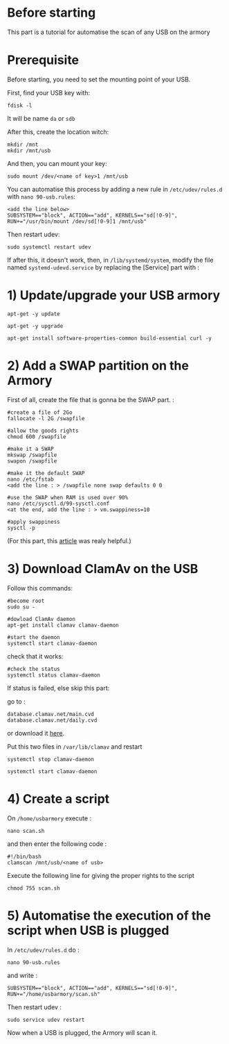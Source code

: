 # Before starting
This part is a tutorial for automatise the scan of any USB on the armory

# Prerequisite
Before starting, you need to set the mounting point of your USB.

First, find your USB key with:

    fdisk -l
    
It will be name `da` or `sdb`

After this, create the location witch:

    mkdir /mnt
    mkdir /mnt/usb
    
And then, you can mount your key:

    sudo mount /dev/<name of key>1 /mnt/usb
    
You can automatise this process by adding a new rule in `/etc/udev/rules.d` with `nano 90-usb.rules`:
    
    <add the line below>
    SUBSYSTEM=="block", ACTION=="add", KERNELS=="sd[!0-9]", RUN+="/usr/bin/mount /dev/sd[!0-9]1 /mnt/usb"
    
Then restart udev:

    sudo systemctl restart udev
    
If after this, it doesn't work, then, in `/lib/systemd/system`, modify the file named `systemd-udevd.service` by replacing the [Service] part with :



# 1) Update/upgrade your USB armory

    apt-get -y update
    
    apt-get -y upgrade
    
    apt-get install software-properties-common build-essential curl -y

# 2) Add a SWAP partition on the Armory
First of all, create the file that is gonna be the SWAP part. :

    #create a file of 2Go
    fallocate -l 2G /swapfile
    
    #allow the goods rights
    chmod 600 /swapfile
    
    #make it a SWAP
    mkswap /swapfile
    swapon /swapfile
    
    #make it the default SWAP
    nano /etc/fstab
    <add the line : > /swapfile none swap defaults 0 0
    
    #use the SWAP when RAM is used over 90%
    nano /etc/sysctl.d/99-sysctl.conf
    <at the end, add the line : > vm.swappiness=10
    
    #apply swappiness
    sysctl -p
    
(For this part, this [article](https://forum.hestiacp.com/t/clamav-on-vps-2gb-ram/3536/3) was realy helpful.)

# 3) Download ClamAv on the USB
Follow this commands:

    #become root
    sudo su -
    
    #dowload ClamAv daemon
    apt-get install clamav clamav-daemon
    
    #start the daemon
    systemctl start clamav-daemon

check that it works:

    #check the status
    systemctl status clamav-daemon
    
If status is failed, else skip this part:

go to :

    database.clamav.net/main.cvd
    database.clamav.net/daily.cvd
    
or download it [here](https://github.com/P4ti3nn3/USB-Armory-Setup/releases/tag/cvd).
    
Put this two files in `/var/lib/clamav` and restart

    systemctl stop clamav-daemon
    
    systemctl start clamav-daemon
    
# 4) Create a script
On `/home/usbarmory` execute :

    nano scan.sh
  
and then enter the following code :

    #!/bin/bash
    clamscan /mnt/usb/<name of usb>
  
Execute the following line for giving the proper rights to the script

    chmod 755 scan.sh
  
# 5) Automatise the execution of the script when USB is plugged
In `/etc/udev/rules.d` do :

    nano 90-usb.rules
  
and write :

    SUBSYSTEM=="block", ACTION=="add", KERNELS=="sd[!0-9]", RUN+="/home/usbarmory/scan.sh"
  
 Then restart udev :
 
    sudo service udev restart

Now when a USB is plugged, the Armory will scan it.

